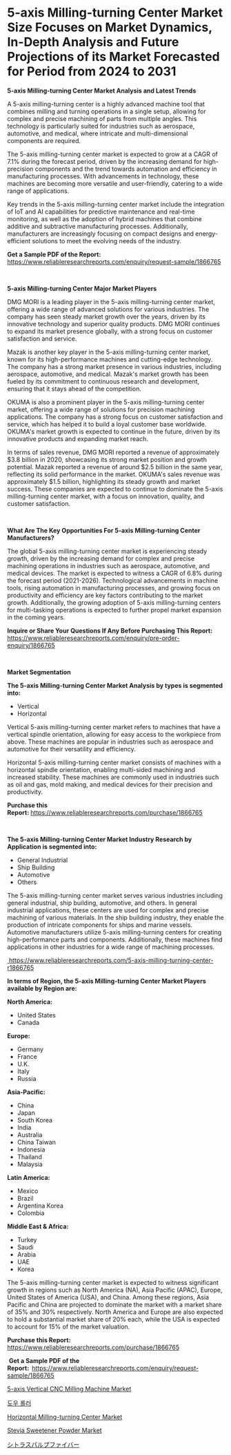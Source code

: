 <p><h1>5-axis Milling-turning Center Market Size Focuses on Market Dynamics, In-Depth Analysis and Future Projections of its Market Forecasted for Period from 2024 to 2031</h1></p><p><strong>5-axis Milling-turning Center Market Analysis and Latest Trends</strong></p>
<p><p>A 5-axis milling-turning center is a highly advanced machine tool that combines milling and turning operations in a single setup, allowing for complex and precise machining of parts from multiple angles. This technology is particularly suited for industries such as aerospace, automotive, and medical, where intricate and multi-dimensional components are required.</p><p>The 5-axis milling-turning center market is expected to grow at a CAGR of 7.1% during the forecast period, driven by the increasing demand for high-precision components and the trend towards automation and efficiency in manufacturing processes. With advancements in technology, these machines are becoming more versatile and user-friendly, catering to a wide range of applications.</p><p>Key trends in the 5-axis milling-turning center market include the integration of IoT and AI capabilities for predictive maintenance and real-time monitoring, as well as the adoption of hybrid machines that combine additive and subtractive manufacturing processes. Additionally, manufacturers are increasingly focusing on compact designs and energy-efficient solutions to meet the evolving needs of the industry.</p></p>
<p><strong>Get a Sample PDF of the Report:&nbsp;</strong> <a href="https://www.reliableresearchreports.com/enquiry/request-sample/1866765">https://www.reliableresearchreports.com/enquiry/request-sample/1866765</a></p>
<p>&nbsp;</p>
<p><strong>5-axis Milling-turning Center Major Market Players</strong></p>
<p><p>DMG MORI is a leading player in the 5-axis milling-turning center market, offering a wide range of advanced solutions for various industries. The company has seen steady market growth over the years, driven by its innovative technology and superior quality products. DMG MORI continues to expand its market presence globally, with a strong focus on customer satisfaction and service.</p><p>Mazak is another key player in the 5-axis milling-turning center market, known for its high-performance machines and cutting-edge technology. The company has a strong market presence in various industries, including aerospace, automotive, and medical. Mazak's market growth has been fueled by its commitment to continuous research and development, ensuring that it stays ahead of the competition.</p><p>OKUMA is also a prominent player in the 5-axis milling-turning center market, offering a wide range of solutions for precision machining applications. The company has a strong focus on customer satisfaction and service, which has helped it to build a loyal customer base worldwide. OKUMA's market growth is expected to continue in the future, driven by its innovative products and expanding market reach.</p><p>In terms of sales revenue, DMG MORI reported a revenue of approximately $3.8 billion in 2020, showcasing its strong market position and growth potential. Mazak reported a revenue of around $2.5 billion in the same year, reflecting its solid performance in the market. OKUMA's sales revenue was approximately $1.5 billion, highlighting its steady growth and market success. These companies are expected to continue to dominate the 5-axis milling-turning center market, with a focus on innovation, quality, and customer satisfaction.</p></p>
<p>&nbsp;</p>
<p><strong>What Are The Key Opportunities For 5-axis Milling-turning Center Manufacturers?</strong></p>
<p><p>The global 5-axis milling-turning center market is experiencing steady growth, driven by the increasing demand for complex and precise machining operations in industries such as aerospace, automotive, and medical devices. The market is expected to witness a CAGR of 6.8% during the forecast period (2021-2026). Technological advancements in machine tools, rising automation in manufacturing processes, and growing focus on productivity and efficiency are key factors contributing to the market growth. Additionally, the growing adoption of 5-axis milling-turning centers for multi-tasking operations is expected to further propel market expansion in the coming years.</p></p>
<p><strong>Inquire or Share Your Questions If Any Before Purchasing This Report:</strong> <a href="https://www.reliableresearchreports.com/enquiry/pre-order-enquiry/1866765">https://www.reliableresearchreports.com/enquiry/pre-order-enquiry/1866765</a></p>
<p>&nbsp;</p>
<p><strong>Market Segmentation</strong></p>
<p><strong>The 5-axis Milling-turning Center Market Analysis by types is segmented into:</strong></p>
<p><ul><li>Vertical</li><li>Horizontal</li></ul></p>
<p><p>Vertical 5-axis milling-turning center market refers to machines that have a vertical spindle orientation, allowing for easy access to the workpiece from above. These machines are popular in industries such as aerospace and automotive for their versatility and efficiency. </p><p>Horizontal 5-axis milling-turning center market consists of machines with a horizontal spindle orientation, enabling multi-sided machining and increased stability. These machines are commonly used in industries such as oil and gas, mold making, and medical devices for their precision and productivity.</p></p>
<p><strong>Purchase this Report:&nbsp;</strong><a href="https://www.reliableresearchreports.com/purchase/1866765">https://www.reliableresearchreports.com/purchase/1866765</a></p>
<p>&nbsp;</p>
<p><strong>The 5-axis Milling-turning Center Market Industry Research by Application is segmented into:</strong></p>
<p><ul><li>General Industrial</li><li>Ship Building</li><li>Automotive</li><li>Others</li></ul></p>
<p><p>The 5-axis milling-turning center market serves various industries including general industrial, ship building, automotive, and others. In general industrial applications, these centers are used for complex and precise machining of various materials. In the ship building industry, they enable the production of intricate components for ships and marine vessels. Automotive manufacturers utilize 5-axis milling-turning centers for creating high-performance parts and components. Additionally, these machines find applications in other industries for a wide range of machining processes.</p></p>
<p><a href="https://www.reliableresearchreports.com/5-axis-milling-turning-center-r1866765">&nbsp;https://www.reliableresearchreports.com/5-axis-milling-turning-center-r1866765</a></p>
<p><strong>In terms of Region, the 5-axis Milling-turning Center Market Players available by Region are:</strong></p>
<p>
    <p> <strong> North America: </strong>
        <ul>
            <li>United States</li>
            <li>Canada</li>
        </ul>
        </p> 
    <p> <strong> Europe: </strong>
        <ul>
            <li>Germany</li>
            <li>France</li>
            <li>U.K.</li>
            <li>Italy</li>
            <li>Russia</li>
        </ul>
        </p> 
    <p> <strong> Asia-Pacific: </strong>
        <ul>
            <li>China</li>
            <li>Japan</li>
            <li>South Korea</li>
            <li>India</li>
            <li>Australia</li>
            <li>China Taiwan</li>
            <li>Indonesia</li>
            <li>Thailand</li>
            <li>Malaysia</li>
        </ul>
        </p> 
    <p> <strong> Latin America: </strong>
        <ul>
            <li>Mexico</li>
            <li>Brazil</li>
            <li>Argentina Korea</li>
            <li>Colombia</li>
        </ul>
        </p> 
    <p> <strong> Middle East & Africa: </strong>
        <ul>
            <li>Turkey</li>
            <li>Saudi</li>
            <li>Arabia</li>
            <li>UAE</li>
            <li>Korea</li>
        </ul>
    </p>
    </p>
<p><p>The 5-axis milling-turning center market is expected to witness significant growth in regions such as North America (NA), Asia Pacific (APAC), Europe, United States of America (USA), and China. Among these regions, Asia Pacific and China are projected to dominate the market with a market share of 35% and 30% respectively. North America and Europe are also expected to hold a substantial market share of 20% each, while the USA is expected to account for 15% of the market valuation.</p></p>
<p><strong>Purchase this Report: </strong><a href="https://www.reliableresearchreports.com/purchase/1866765">https://www.reliableresearchreports.com/purchase/1866765</a></p>
<p>&nbsp;<strong>Get a Sample PDF of the Report:&nbsp;&nbsp;</strong><a href="https://www.reliableresearchreports.com/enquiry/request-sample/1866765">https://www.reliableresearchreports.com/enquiry/request-sample/1866765</a></p>
<p><strong></strong></p>
<p><p><a href="https://github.com/sonuprakash1/Market-Research-Report-List-2/blob/main/5-axis-vertical-cnc-milling-machine-market.md">5-axis Vertical CNC Milling Machine Market</a></p><p><a href="https://github.com/Elenrrera7685/Market-Research-Report-List-1/blob/main/239969439836.md">도우 롤러</a></p><p><a href="https://github.com/Whitneyboyettebo9kiw7yr13/Market-Research-Report-List-2/blob/main/horizontal-milling-turning-center-market.md">Horizontal Milling-turning Center Market</a></p><p><a href="https://issuu.com/reportprime-2/docs/stevia-sweetener-powder-market-size-2030.pptx">Stevia Sweetener Powder Market</a></p><p><a href="https://github.com/hardee896/Market-Research-Report-List-1/blob/main/749969443255.md">シトラスパルプファイバー</a></p></p>
